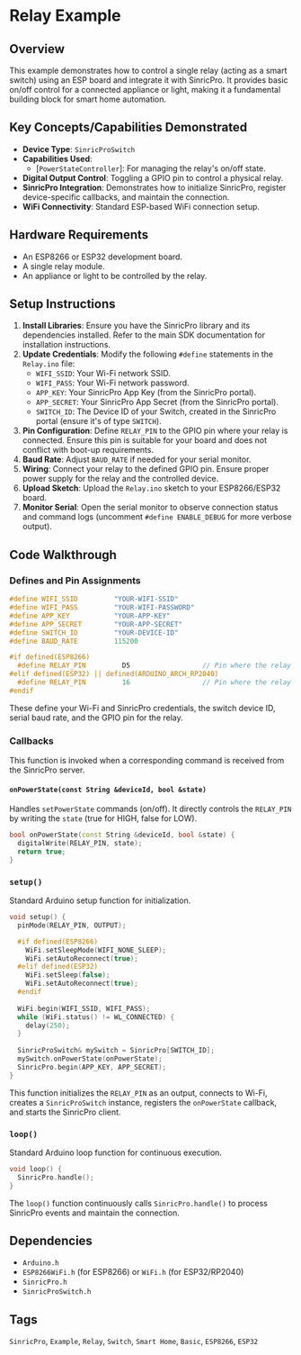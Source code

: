 # Relay Example

## Overview
This example demonstrates how to control a single relay (acting as a smart switch) using an ESP board and integrate it with SinricPro. It provides basic on/off control for a connected appliance or light, making it a fundamental building block for smart home automation.

## Key Concepts/Capabilities Demonstrated
*   **Device Type**: `SinricProSwitch`
*   **Capabilities Used**:
    *   [`PowerStateController`]: For managing the relay's on/off state.
*   **Digital Output Control**: Toggling a GPIO pin to control a physical relay.
*   **SinricPro Integration**: Demonstrates how to initialize SinricPro, register device-specific callbacks, and maintain the connection.
*   **WiFi Connectivity**: Standard ESP-based WiFi connection setup.

## Hardware Requirements
*   An ESP8266 or ESP32 development board.
*   A single relay module.
*   An appliance or light to be controlled by the relay.

## Setup Instructions
1.  **Install Libraries**: Ensure you have the SinricPro library and its dependencies installed. Refer to the main SDK documentation for installation instructions.
2.  **Update Credentials**: Modify the following `#define` statements in the `Relay.ino` file:
    *   `WIFI_SSID`: Your Wi-Fi network SSID.
    *   `WIFI_PASS`: Your Wi-Fi network password.
    *   `APP_KEY`: Your SinricPro App Key (from the SinricPro portal).
    *   `APP_SECRET`: Your SinricPro App Secret (from the SinricPro portal).
    *   `SWITCH_ID`: The Device ID of your Switch, created in the SinricPro portal (ensure it's of type `SWITCH`).
3.  **Pin Configuration**: Define `RELAY_PIN` to the GPIO pin where your relay is connected. Ensure this pin is suitable for your board and does not conflict with boot-up requirements.
4.  **Baud Rate**: Adjust `BAUD_RATE` if needed for your serial monitor.
5.  **Wiring**: Connect your relay to the defined GPIO pin. Ensure proper power supply for the relay and the controlled device.
6.  **Upload Sketch**: Upload the `Relay.ino` sketch to your ESP8266/ESP32 board.
7.  **Monitor Serial**: Open the serial monitor to observe connection status and command logs (uncomment `#define ENABLE_DEBUG` for more verbose output).

## Code Walkthrough

### Defines and Pin Assignments
```cpp
#define WIFI_SSID         "YOUR-WIFI-SSID"    
#define WIFI_PASS         "YOUR-WIFI-PASSWORD"
#define APP_KEY           "YOUR-APP-KEY"      
#define APP_SECRET        "YOUR-APP-SECRET"   
#define SWITCH_ID         "YOUR-DEVICE-ID"    
#define BAUD_RATE         115200                

#if defined(ESP8266)
  #define RELAY_PIN         D5                  // Pin where the relay is connected (D5 = GPIO 14 on ESP8266)
#elif defined(ESP32) || defined(ARDUINO_ARCH_RP2040)
  #define RELAY_PIN         16                  // Pin where the relay is connected (GPIO 16 on ESP32)
#endif
```
These define your Wi-Fi and SinricPro credentials, the switch device ID, serial baud rate, and the GPIO pin for the relay.

### Callbacks
This function is invoked when a corresponding command is received from the SinricPro server.

#### `onPowerState(const String &deviceId, bool &state)`
Handles `setPowerState` commands (on/off). It directly controls the `RELAY_PIN` by writing the `state` (true for HIGH, false for LOW).
```cpp
bool onPowerState(const String &deviceId, bool &state) {
  digitalWrite(RELAY_PIN, state);             
  return true;                                
}
```

### `setup()`
Standard Arduino setup function for initialization.
```cpp
void setup() {
  pinMode(RELAY_PIN, OUTPUT);                 

  #if defined(ESP8266)
    WiFi.setSleepMode(WIFI_NONE_SLEEP); 
    WiFi.setAutoReconnect(true);
  #elif defined(ESP32)
    WiFi.setSleep(false); 
    WiFi.setAutoReconnect(true);
  #endif
  
  WiFi.begin(WIFI_SSID, WIFI_PASS);           
  while (WiFi.status() != WL_CONNECTED) {
    delay(250);
  }
  
  SinricProSwitch& mySwitch = SinricPro[SWITCH_ID];   
  mySwitch.onPowerState(onPowerState);                
  SinricPro.begin(APP_KEY, APP_SECRET);               
}
```
This function initializes the `RELAY_PIN` as an output, connects to Wi-Fi, creates a `SinricProSwitch` instance, registers the `onPowerState` callback, and starts the SinricPro client.

### `loop()`
Standard Arduino loop function for continuous execution.
```cpp
void loop() {
  SinricPro.handle();                         
}
```

The `loop()` function continuously calls `SinricPro.handle()` to process SinricPro events and maintain the connection.

## Dependencies
*   `Arduino.h`
*   `ESP8266WiFi.h` (for ESP8266) or `WiFi.h` (for ESP32/RP2040)
*   `SinricPro.h`
*   `SinricProSwitch.h`

## Tags
`SinricPro`, `Example`, `Relay`, `Switch`, `Smart Home`, `Basic`, `ESP8266`, `ESP32`
